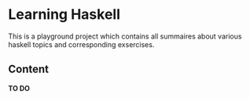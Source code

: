 # Learning Haskell
This is a playground project which contains all summaires about various haskell topics and corresponding exsercises.

## Content
**TO DO**
